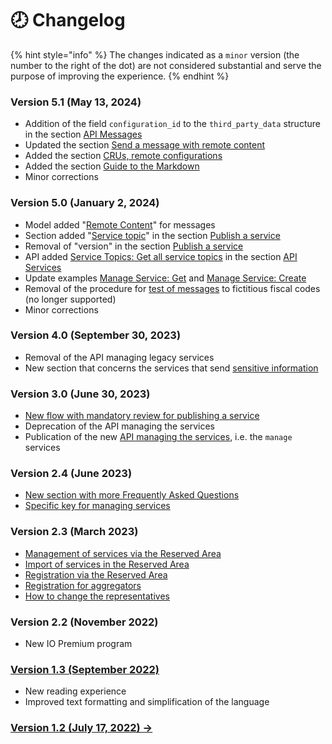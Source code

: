 # 🕗 Changelog

{% hint style="info" %} The changes indicated as a `minor` version (the number to the right of the dot) are not considered substantial and serve the purpose of improving the experience. {% endhint %}

### Version 5.1 (May 13, 2024)

* Addition of the field `configuration_id` to the `third_party_data` structure in the section [API Messages](api-e-specifiche/api-messaggi/)
* Updated the section [Send a message with remote content](function/send-a-message/send-a-message-remote-content.md)
* Added the section [CRUs, remote configurations](api-and-specifications/api-messages/crus-remote-configurations.md)
* Added the section [Guide to the Markdown](useful-resources/guide-to-the-markdown.md)
* Minor corrections

### Version 5.0 (January 2, 2024)

* Model added "[Remote Content](function/send-a-message/send-a-message-remote-content.md)" for messages
* Section added "[Service topic](function/publish-a-service/service-topic.md)" in the section [Publish a service](funzionalita/pubblicare-un-servizio/)
* Removal of "version" in the section [Publish a service](funzionalita/pubblicare-un-servizio/)
* API added [Service Topics: Get all service topics](api-and-specifications/api-services/service-topics-get-all-service-topics.md) in the section [API Services](api-e-specifiche/api-servizi/)
* Update examples [Manage Service: Get](api-and-specifications/api-services/manage-service-get.md) and [Manage Service: Create](api-and-specifications/api-services/manage-service-create.md)
* Removal of the procedure for [test of messages](function/send-a-message/test-messages.md) to fictitious fiscal codes (no longer supported)
* Minor corrections

### Version 4.0 (September 30, 2023)

* Removal of the API managing legacy services
* New section that concerns the services that send [sensitive information](function/publish-a-service/sensitive-information.md)

### Version 3.0 (June 30, 2023)

* [New flow with mandatory review for publishing a service](funzionalita/pubblicare-un-servizio/)
* Deprecation of the API managing the services
* Publication of the new [API managing the services](api-e-specifiche/api-servizi/), i.e. the `manage` services

### Version 2.4 (June 2023)

* [New section with more Frequently Asked Questions](https://docs.pagopa.it/kb-enti)
* [Specific key for managing services](function/publish-a-service/create-a-service.md#tramite-api)

### Version 2.3 (March 2023)

* [Management of services via the Reserved Area](function/publish-a-service/create-a-service.md#tramite-area-riservata)
* [Import of services in the Reserved Area](function/publish-a-service/import-services-in-reserved-area.md)
* [Registration via the Reserved Area](initial-setup/registration-via-reserved-area.md)
* [Registration for aggregators](setup-iniziale/)
* [How to change the representatives](https://docs.pagopa.it/kb-enti-adesione/domande-frequenti/domande-e-risposte-sulladesione-a-io#come-posso-variare-referente-e-o-delegati-del-mio-ente)

### Version 2.2 (November 2022)

* New IO Premium program

### [Version 1.3 (September 2022)](https://docs.pagopa.it/io-guida-tecnica-1.3/)

* New reading experience
* Improved text formatting and simplification of the language

### [Version 1.2 (July 17, 2022) ->](https://io.italia.it/assets/download/it/onboarding/220725_guida_tecnica_all_integrazione_dei_servizi_in_app_io-v_1.2.pdf)